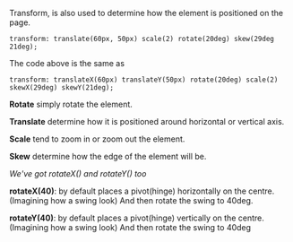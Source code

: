 Transform, is also used to determine how the element is positioned on the page.

`transform: translate(60px, 50px) scale(2) rotate(20deg) skew(29deg 21deg);`

The code above is the same as 

`transform: translateX(60px) translateY(50px) rotate(20deg) scale(2) skewX(29deg) skewY(21deg);`

**Rotate** simply rotate the element.

**Translate** determine how it is positioned around horizontal or vertical axis.

**Scale** tend to zoom in or zoom out the element.

**Skew** determine how the edge of the element will be.

*We've got rotateX() and rotateY() too*

**rotateX(40)**: by default places a pivot(hinge) horizontally on the centre. (Imagining how a swing look) And then rotate the swing to 40deg.

**rotateY(40)**: by default places a pivot(hinge) vertically on the centre. (Imagining how a swing look) And then rotate the swing to 40deg